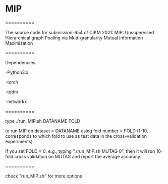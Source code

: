 # MIP

==========

The source code for submission-654 of CIKM 2021: MIP: Unsupervised Hierarchical graph Pooling via Muti-granularity Mutual Information Maximization

==========

Dependencies

-Python3.x

-torch

-tqdm

-networkx

==========

type ./run_MIP.sh DATANAME FOLD

to run MIP on dataset = DATANAME using fold number = FOLD (1-10, corresponds to which fold to use as test data in the cross-validation experiments).

If you set FOLD = 0, e.g., typing "./run_MIP.sh MUTAG 0", then it will run 10-fold cross validation on MUTAG and report the average accuracy.

==========

check "run_MIP.sh" for more options

